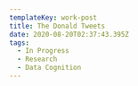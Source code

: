 ```yaml
---
templateKey: work-post
title: The Donald Tweets
date: 2020-08-20T02:37:43.395Z
tags:
  - In Progress
  - Research
  - Data Cognition
---
```

